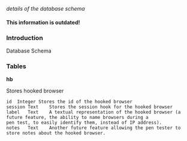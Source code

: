 _details of the database schema_

#### This information is outdated! ####

### Introduction ###

Database Schema

### Tables ###

**hb**

Stores hooked browser

```text
id	Integer	Stores the id of the hooked browser
session	Text	Stores the session hook for the hooked browser
label	Text	A textual representation of the hooked browser (a future feature, the ability to name browsers during a 
pen test, to easily identify them, instead of IP address).
notes	Text	Another future feature allowing the pen tester to store notes about the hooked browser.
```
